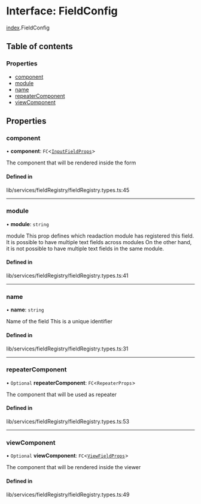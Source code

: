 # Interface: FieldConfig

[index](../wiki/index).FieldConfig

## Table of contents

### Properties

- [component](../wiki/index.FieldConfig#component)
- [module](../wiki/index.FieldConfig#module)
- [name](../wiki/index.FieldConfig#name)
- [repeaterComponent](../wiki/index.FieldConfig#repeatercomponent)
- [viewComponent](../wiki/index.FieldConfig#viewcomponent)

## Properties

### component

• **component**: `FC`<[`InputFieldProps`](../wiki/index.InputFieldProps)\>

The component that will be rendered inside the form

#### Defined in

lib/services/fieldRegistry/fieldRegistry.types.ts:45

___

### module

• **module**: `string`

module
This prop defines which readaction module
has registered this field.
It is possible to have multiple text fields
across modules
On the other hand, it is not possible to have multiple text
fields in the same module.

#### Defined in

lib/services/fieldRegistry/fieldRegistry.types.ts:41

___

### name

• **name**: `string`

Name of the field
This is a unique identifier

#### Defined in

lib/services/fieldRegistry/fieldRegistry.types.ts:31

___

### repeaterComponent

• `Optional` **repeaterComponent**: `FC`<`RepeaterProps`\>

The component that will be used as repeater

#### Defined in

lib/services/fieldRegistry/fieldRegistry.types.ts:53

___

### viewComponent

• `Optional` **viewComponent**: `FC`<[`ViewFieldProps`](../wiki/index.ViewFieldProps)\>

The component that will be rendered inside the viewer

#### Defined in

lib/services/fieldRegistry/fieldRegistry.types.ts:49
